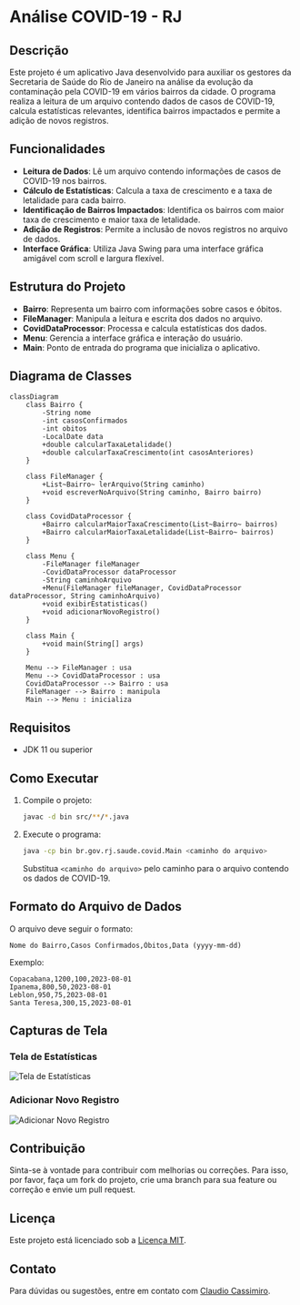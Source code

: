 # Análise COVID-19 - RJ

## Descrição

Este projeto é um aplicativo Java desenvolvido para auxiliar os gestores da Secretaria de Saúde do Rio de Janeiro na análise da evolução da contaminação pela COVID-19 em vários bairros da cidade. O programa realiza a leitura de um arquivo contendo dados de casos de COVID-19, calcula estatísticas relevantes, identifica bairros impactados e permite a adição de novos registros.

## Funcionalidades

- **Leitura de Dados**: Lê um arquivo contendo informações de casos de COVID-19 nos bairros.
- **Cálculo de Estatísticas**: Calcula a taxa de crescimento e a taxa de letalidade para cada bairro.
- **Identificação de Bairros Impactados**: Identifica os bairros com maior taxa de crescimento e maior taxa de letalidade.
- **Adição de Registros**: Permite a inclusão de novos registros no arquivo de dados.
- **Interface Gráfica**: Utiliza Java Swing para uma interface gráfica amigável com scroll e largura flexível.

## Estrutura do Projeto

- **Bairro**: Representa um bairro com informações sobre casos e óbitos.
- **FileManager**: Manipula a leitura e escrita dos dados no arquivo.
- **CovidDataProcessor**: Processa e calcula estatísticas dos dados.
- **Menu**: Gerencia a interface gráfica e interação do usuário.
- **Main**: Ponto de entrada do programa que inicializa o aplicativo.

## Diagrama de Classes

```mermaid
classDiagram
    class Bairro {
        -String nome
        -int casosConfirmados
        -int obitos
        -LocalDate data
        +double calcularTaxaLetalidade()
        +double calcularTaxaCrescimento(int casosAnteriores)
    }

    class FileManager {
        +List~Bairro~ lerArquivo(String caminho)
        +void escreverNoArquivo(String caminho, Bairro bairro)
    }

    class CovidDataProcessor {
        +Bairro calcularMaiorTaxaCrescimento(List~Bairro~ bairros)
        +Bairro calcularMaiorTaxaLetalidade(List~Bairro~ bairros)
    }

    class Menu {
        -FileManager fileManager
        -CovidDataProcessor dataProcessor
        -String caminhoArquivo
        +Menu(FileManager fileManager, CovidDataProcessor dataProcessor, String caminhoArquivo)
        +void exibirEstatisticas()
        +void adicionarNovoRegistro()
    }

    class Main {
        +void main(String[] args)
    }

    Menu --> FileManager : usa
    Menu --> CovidDataProcessor : usa
    CovidDataProcessor --> Bairro : usa
    FileManager --> Bairro : manipula
    Main --> Menu : inicializa
```

## Requisitos

- JDK 11 ou superior

## Como Executar

1. Compile o projeto:
    ```bash
    javac -d bin src/**/*.java
    ```

2. Execute o programa:
    ```bash
    java -cp bin br.gov.rj.saude.covid.Main <caminho do arquivo>
    ```

   Substitua `<caminho do arquivo>` pelo caminho para o arquivo contendo os dados de COVID-19.

## Formato do Arquivo de Dados

O arquivo deve seguir o formato:
```
Nome do Bairro,Casos Confirmados,Óbitos,Data (yyyy-mm-dd)
```

Exemplo:
```
Copacabana,1200,100,2023-08-01
Ipanema,800,50,2023-08-01
Leblon,950,75,2023-08-01
Santa Teresa,300,15,2023-08-01
```

## Capturas de Tela

### Tela de Estatísticas
![Tela de Estatísticas](path/to/screenshot_estatisticas.png)

### Adicionar Novo Registro
![Adicionar Novo Registro](path/to/screenshot_adicionar.png)

## Contribuição

Sinta-se à vontade para contribuir com melhorias ou correções. Para isso, por favor, faça um fork do projeto, crie uma branch para sua feature ou correção e envie um pull request.

## Licença

Este projeto está licenciado sob a [Licença MIT](LICENSE).

## Contato

Para dúvidas ou sugestões, entre em contato com [Claudio Cassimiro](mailto:claudioletras2019@gmail.com).